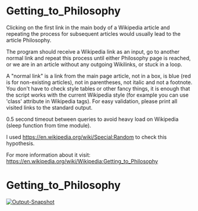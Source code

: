 # Getting_to_Philosophy

Clicking on the first link in the main body of a Wikipedia article and repeating the process for subsequent articles would usually lead to the article Philosophy.

The program should receive a Wikipedia link as an input, go to another normal link and repeat this process until either Philosophy page is reached, or we are in an article without any outgoing Wikilinks, or stuck in a loop.
 
A "normal link" is a link from the main page article, not in a box, is blue (red is for non-existing articles), not in parentheses, not italic and not a footnote. You don't have to check style tables or other fancy things, it is enough that the script works with the current Wikipedia style (for example you can use 'class' attribute in Wikipedia tags). For easy validation, please print all visited links to the standard output.
 
0.5 second timeout between queries to avoid heavy load on Wikipedia (sleep function from time module).
 
I used https://en.wikipedia.org/wiki/Special:Random to check this hypothesis.


For more information about it visit: https://en.wikipedia.org/wiki/Wikipedia:Getting_to_Philosophy

# Getting_to_Philosophy
<a href="https://ibb.co/25HNXSk"><img src="https://i.ibb.co/0QvtPKG/Output-Snapshot.png" alt="Output-Snapshot" border="0"></a>
